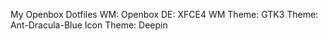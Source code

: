 My Openbox Dotfiles
WM: Openbox
DE: XFCE4
WM Theme:
GTK3 Theme: Ant-Dracula-Blue
Icon Theme: Deepin
